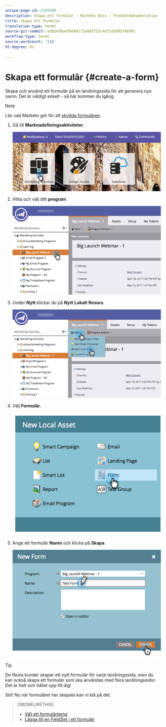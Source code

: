 ```yaml
---
unique-page-id: 2359398
description: Skapa ett formulär - Marketo Docs - Produktdokumentation
title: Skapa ett formulär
translation-type: tm+mt
source-git-commit: ed83438ae5660d172e845f25c4d72d599574bd91
workflow-type: tm+mt
source-wordcount: '128'
ht-degree: 0%

---
```



# Skapa ett formulär {#create-a-form}

Skapa och använd ett formulär på en landningssida för att generera nya namn. Det är väldigt enkelt - så här kommer du igång.

>[!NOTE]
>
>Läs vad Marketo gör för att [skydda formulären](https://nation.marketo.com/t5/Product-Documents/Forms-Service-Enhancements/ta-p/303670#M1038).

1. Gå till **Marknadsföringsaktiviteter**.

   ![](assets/login-marketing-activities.png)

1. Hitta och välj ditt **program**.

   ![](assets/programseelct.png)

1. Under **Nytt** klickar du på **Nytt** **Lokalt** **Resurs**.

   ![](assets/newlocalasset.png)

1. Välj **Formulär**.

   ![](assets/image2014-9-15-17-3a1-3a20.png)

1. Ange ett formulär **Namn** och klicka på **Skapa**.

   ![](assets/newformwithhands.png)

>[!TIP]
>
>De flesta kunder skapar ett nytt formulär för varje landningssida, men du kan också skapa ett formulär som ska användas med flera landningssidor. Det är helt och hållet upp till dig!

Söt! Nu när formuläret har skapats kan vi klä på det.

>[!MORELIKETHIS]
>
>* [Välj ett formulärtema](/help/marketo/product-docs/demand-generation/forms/creating-a-form/select-a-form-theme.md)
>* [Lägga till en FieldSet i ett formulär](/help/marketo/product-docs/demand-generation/forms/form-fields/add-a-fieldset-to-a-form.md)


